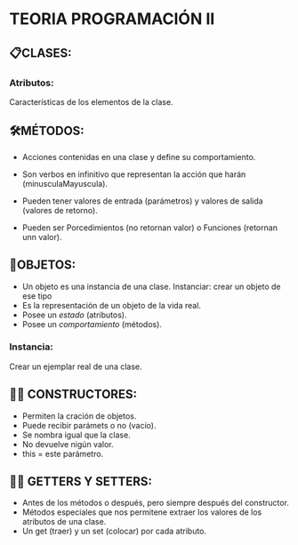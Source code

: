 # TEORIA PROGRAMACIÓN II

## 📋CLASES:
### Atributos:
Características de los elementos de la clase.

## 🛠️MÉTODOS:
- Acciones contenidas en una clase y define su comportamiento.

- Son verbos en infinitivo que representan la acción que harán (minusculaMayuscula).

- Pueden tener valores de entrada (parámetros) y valores de salida (valores de retorno).

- Pueden ser Porcedimientos (no retornan valor) o Funciones (retornan unn valor).


## 🎈OBJETOS:
- Un objeto es una instancia de una clase.
Instanciar: crear un objeto de ese tipo
- Es la representación de un objeto de la vida real.
- Posee un _estado_ (atributos).
- Posee un _comportamiento_ (métodos).
### Instancia: 
Crear un ejemplar real de una clase.

## ✋🏼 CONSTRUCTORES:
- Permiten la cración de objetos.
- Puede recibir parámets o no (vacío).
- Se nombra igual que la clase.
- No devuelve nigún valor.
- this = este parámetro.

## 😶‍🌫️ GETTERS Y SETTERS:
- Antes de los métodos o después, pero siempre después del constructor.
- Métodos especiales que nos permitene extraer los valores de los atributos de una clase.
- Un get (traer) y un set (colocar) por cada atributo.
